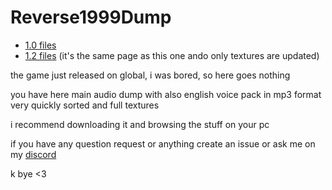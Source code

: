 # Reverse1999Dump

* [1.0 files](https://github.com/Escartem/Reverse1999Dump/tree/8339b91f10492bfc67f495d66fd79ae594d219d4)
* [1.2 files](https://github.com/Escartem/Reverse1999Dump/tree/master) (it's the same page as this one ando only textures are updated)

the game just released on global, i was bored, so here goes nothing

you have here main audio dump with also english voice pack in mp3 format very quickly sorted and full textures

i recommend downloading it and browsing the stuff on your pc

if you have any question request or anything create an issue or ask me on my [discord](https://discord.com/invite/fzRdtVh)

k bye <3
